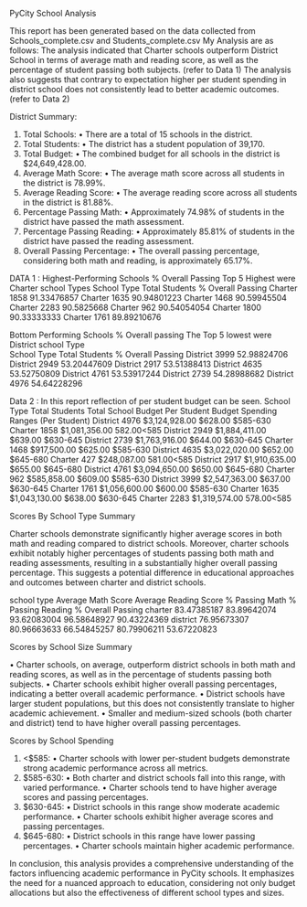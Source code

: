 PyCity School Analysis

This report has been generated based on the data collected from Schools_complete.csv and Students_complete.csv 
My Analysis are as follows:
The analysis indicated that Charter schools outperform District School in terms of average math and reading score, as well as the percentage of student passing both subjects. (refer to Data 1)
The analysis also suggests that contrary to expectation higher per student spending in district school does not consistently lead to better academic outcomes. (refer to Data 2)


District Summary:
1.	Total Schools:
•	There are a total of 15 schools in the district.
2.	Total Students:
•	The district has a student population of 39,170.
3.	Total Budget:
•	The combined budget for all schools in the district is $24,649,428.00.
4.	Average Math Score:
•	The average math score across all students in the district is 78.99%.
5.	Average Reading Score:
•	The average reading score across all students in the district is 81.88%.
6.	Percentage Passing Math:
•	Approximately 74.98% of students in the district have passed the math assessment.
7.	Percentage Passing Reading:
•	Approximately 85.81% of students in the district have passed the reading assessment.
8.	Overall Passing Percentage:
•	The overall passing percentage, considering both math and reading, is approximately 65.17%.


DATA 1 :
Highest-Performing Schools % Overall Passing 
Top 5 Highest were Charter school Types
School Type	Total Students	% Overall Passing
Charter	1858	91.33476857
Charter	1635	90.94801223
Charter	1468	90.59945504
Charter	2283	90.5825668
Charter	962	90.54054054
Charter	1800	90.33333333
Charter	1761	89.89210676

Bottom Performing Schools % Overall passing 
The Top 5 lowest were District school Type  
School Type	Total Students	% Overall Passing
District	3999	52.98824706
District	2949	53.20447609
District	2917	53.51388413
District	4635	53.52750809
District	4761	53.53917244
District	2739	54.28988682
District	4976	54.64228296


		


Data 2 : 
In this report reflection of per student budget can be seen.
School Type	Total Students	Total School Budget	Per Student Budget	Spending Ranges (Per Student)
District			  4976	        $3,124,928.00 	        $628.00 	        $585-630
Charter	     		 1858	        $1,081,356.00 	        $582.00 	        <$585
District			 2949	        $1,884,411.00         	        $639.00 	        $630-645
District			 2739	        $1,763,916.00         	        $644.00 	        $630-645
Charter	    		 1468	        $917,500.00 	        $625.00 	        $585-630
District			 4635	        $3,022,020.00 	        $652.00 	        $645-680
Charter        		 427	        $248,087.00 	        $581.00 	        <$585
District		               2917	        $1,910,635.00 	        $655.00 	        $645-680
District			 4761	        $3,094,650.00 	        $650.00 	        $645-680
Charter        		 962	        $585,858.00 	        $609.00 	        $585-630
District			 3999	        $2,547,363.00 	        $637.00 	        $630-645
Charter       	 	 1761	        $1,056,600.00 	        $600.00 	        $585-630
Charter        		 1635	        $1,043,130.00 	        $638.00 	        $630-645
Charter	      		 2283	        $1,319,574.00 	        $578.00 	        <$585









Scores By School Type Summary

Charter schools demonstrate significantly higher average scores in both math and reading compared to district schools. Moreover, charter schools exhibit notably higher percentages of students passing both math and reading assessments, resulting in a substantially higher overall passing percentage. This suggests a potential difference in educational approaches and outcomes between charter and district schools.

school type 	Average Math Score	Average Reading Score	% Passing Math	% Passing Reading	% Overall Passing
charter	83.47385187	83.89642074	93.62083004	96.58648927	90.43224369
district	76.95673307	80.96663633	66.54845257	80.79906211	53.67220823



					
Scores by School Size Summary 

•	Charter schools, on average, outperform district schools in both math and reading scores, as well as in the percentage of students passing both subjects.
•	Charter schools exhibit higher overall passing percentages, indicating a better overall academic performance.
•	District schools have larger student populations, but this does not consistently translate to higher academic achievement.
•	Smaller and medium-sized schools (both charter and district) tend to have higher overall passing percentages.







Scores by School Spending
1.	<$585:
•	Charter schools with lower per-student budgets demonstrate strong academic performance across all metrics.
2.	$585-630:
•	Both charter and district schools fall into this range, with varied performance.
•	Charter schools tend to have higher average scores and passing percentages.
3.	$630-645:
•	District schools in this range show moderate academic performance.
•	Charter schools exhibit higher average scores and passing percentages.
4.	$645-680:
•	District schools in this range have lower passing percentages.
•	Charter schools maintain higher academic performance.


In conclusion, this analysis provides a comprehensive understanding of the factors influencing academic performance in PyCity schools. It emphasizes the need for a nuanced approach to education, considering not only budget allocations but also the effectiveness of different school types and sizes.



